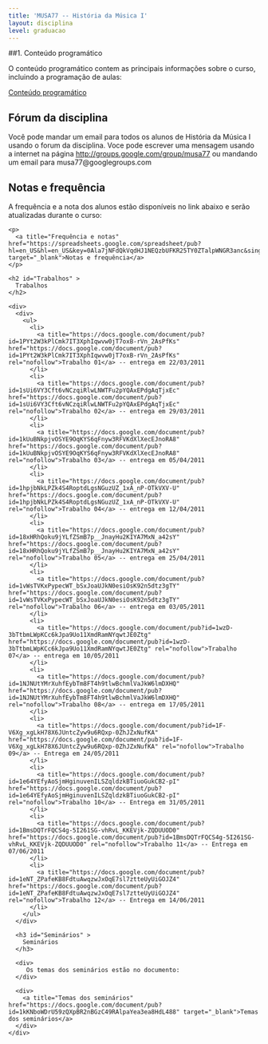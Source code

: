 ```yaml
---
title: 'MUSA77 -- História da Música I'
layout: disciplina
level: graduacao
---
```


##1. Conteúdo programático

<div>
  <p>
    O conteúdo programático contem as principais informações sobre o curso, incluindo a programação de aulas:
  </p>
  
  <p>
    <a title="Conteúdo programático" href="https://docs.google.com/document/pub?id=1QjBPaSrrXiUqxlwsd6g5lMRVVb07Y64qN3OlxhKzhTs" target="_blank">Conteúdo programático</a>
  </p>
  
  <h2 id="Fórum_da_disciplina" >
    Fórum da disciplina
  </h2>
  
  <p>
    Você pode mandar um email para todos os alunos de História da Música I usando o forum da disciplina. Voce pode escrever uma mensagem usando a internet na página <a title="Lista de História I" href="http://groups.google.com/group/musa77" rel="nofollow" target="_blank">http://groups.google.com/group/musa77</a> ou mandando um email para musa77@googlegroups.com
  </p>
  
  <h2 id="Notas_e_frequência" >
    Notas e frequência
  </h2>
  
  <div>
    <p>
      A frequência e a nota dos alunos estão disponíveis no link abaixo e serão atualizadas durante o curso:
    </p>
    
    <p>
      <a title="Frequência e notas" href="https://spreadsheets.google.com/spreadsheet/pub?hl=en_US&hl=en_US&key=0Ala7jNFdQkVqdHJ1NEQzbUFKR25TY0ZTalpWNGR3anc&single=true&gid=3&range=B2%3AAS32&output=html" target="_blank">Notas e frequência</a>
    </p>
    
    <h2 id="Trabalhos" >
      Trabalhos
    </h2>
    
    <div>
      <div>
        <ul>
          <li>
            <a title="https://docs.google.com/document/pub?id=1PYt2W3kPlCmk7IT3XphIqwvw0jT7oxB-rVn_2AsPfKs" href="https://docs.google.com/document/pub?id=1PYt2W3kPlCmk7IT3XphIqwvw0jT7oxB-rVn_2AsPfKs" rel="nofollow">Trabalho 01</a> -- entrega em 22/03/2011
          </li>
          <li>
            <a title="https://docs.google.com/document/pub?id=1sUi6VY3Cft6vNCzqiRlwLNWTFu2pYQAxEPdgAqTjxEc" href="https://docs.google.com/document/pub?id=1sUi6VY3Cft6vNCzqiRlwLNWTFu2pYQAxEPdgAqTjxEc" rel="nofollow">Trabalho 02</a> -- entrega em 29/03/2011
          </li>
          <li>
            <a title="https://docs.google.com/document/pub?id=1kUuBNkpjvOSYE9OqKYS6qFnyw3RFVKdXlXecEJnoRA8" href="https://docs.google.com/document/pub?id=1kUuBNkpjvOSYE9OqKYS6qFnyw3RFVKdXlXecEJnoRA8" rel="nofollow">Trabalho 03</a> -- entrega em 05/04/2011
          </li>
          <li>
            <a title="https://docs.google.com/document/pub?id=1hpjbNkLPZk4S4RoptdLgsNGuzUZ_1xA_nP-OTkVXV-U" href="https://docs.google.com/document/pub?id=1hpjbNkLPZk4S4RoptdLgsNGuzUZ_1xA_nP-OTkVXV-U" rel="nofollow">Trabalho 04</a> -- entrega em 12/04/2011
          </li>
          <li>
            <a title="https://docs.google.com/document/pub?id=18xHRhQoku9jYLfZSmB7p__JnayHu2KIYA7MxN_a42sY" href="https://docs.google.com/document/pub?id=18xHRhQoku9jYLfZSmB7p__JnayHu2KIYA7MxN_a42sY" rel="nofollow">Trabalho 05</a> -- entrega em 25/04/2011
          </li>
          <li>
            <a title="https://docs.google.com/document/pub?id=1vWsTVKxPypecWT_bSxJoaUJkN0esiOsK92n5dtz3gTY" href="https://docs.google.com/document/pub?id=1vWsTVKxPypecWT_bSxJoaUJkN0esiOsK92n5dtz3gTY" rel="nofollow">Trabalho 06</a> -- entrega em 03/05/2011
          </li>
          <li>
            <a title="https://docs.google.com/document/pub?id=1wzD-3bTtbmLWpKCc6kJpa9Uo11XmdRamNYqwtJE0Ztg" href="https://docs.google.com/document/pub?id=1wzD-3bTtbmLWpKCc6kJpa9Uo11XmdRamNYqwtJE0Ztg" rel="nofollow">Trabalho 07</a> -- entrega em 10/05/2011
          </li>
          <li>
            <a title="https://docs.google.com/document/pub?id=1NJNUtYMrXuhfEybTm8FT4h9tlwBchmlVaJkW6lmDXHQ" href="https://docs.google.com/document/pub?id=1NJNUtYMrXuhfEybTm8FT4h9tlwBchmlVaJkW6lmDXHQ" rel="nofollow">Trabalho 08</a> -- entrega em 17/05/2011
          </li>
          <li>
            <a title="https://docs.google.com/document/pub?id=1F-V6Xg_xgLkH78X6JUntcZyw9u6RQxp-0ZhJZxNufKA" href="https://docs.google.com/document/pub?id=1F-V6Xg_xgLkH78X6JUntcZyw9u6RQxp-0ZhJZxNufKA" rel="nofollow">Trabalho 09</a> -- Entrega em 24/05/2011
          </li>
          <li>
            <a title="https://docs.google.com/document/pub?id=1e64YEfyAoSjmHginuvenILSZqldzkBTiuoGukCB2-pI" href="https://docs.google.com/document/pub?id=1e64YEfyAoSjmHginuvenILSZqldzkBTiuoGukCB2-pI" rel="nofollow">Trabalho 10</a> -- Entrega em 31/05/2011
          </li>
          <li>
            <a title="https://docs.google.com/document/pub?id=1BmsDQTrFQCS4g-5I261SG-vhRvL_KKEVjk-ZQDUUOD0" href="https://docs.google.com/document/pub?id=1BmsDQTrFQCS4g-5I261SG-vhRvL_KKEVjk-ZQDUUOD0" rel="nofollow">Trabalho 11</a> -- Entrega em 07/06/2011
          </li>
          <li>
            <a title="https://docs.google.com/document/pub?id=1eNT_ZPafeKB8FdtuAwqzwJxOqE7sl7ztteUyUiGOJZ4" href="https://docs.google.com/document/pub?id=1eNT_ZPafeKB8FdtuAwqzwJxOqE7sl7ztteUyUiGOJZ4" rel="nofollow">Trabalho 12</a> -- Entrega em 14/06/2011
          </li>
        </ul>
      </div>
      
      <h3 id="Seminários" >
        Seminários
      </h3>
      
      <div>
         Os temas dos seminários estão no documento:
      </div>
      
      <div>
        <a title="Temas dos seminários" href="https://docs.google.com/document/pub?id=1kKNboWDrU59zQXpBR2nBGzC49RAlpaYea3ea8HdL488" target="_blank">Temas dos seminários</a>
      </div>
    </div>
  </div>
</div>